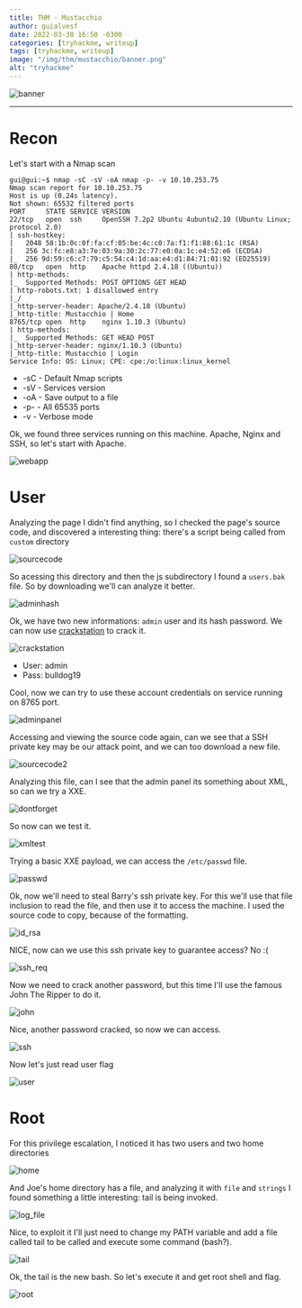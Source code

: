 ```yaml
---
title: THM - Mustacchio
author: guialvesf
date: 2022-03-30 16:50 -0300
categories: [tryhackme, writeup]
tags: [tryhackme, writeup]
image: "/img/thm/mustacchio/banner.png"
alt: "tryhackme"
---
```


![banner](/img/thm/mustacchio/banner.png) 
<hr>

# Recon

Let's start with a Nmap scan

```
gui@gui:~$ nmap -sC -sV -oA nmap -p- -v 10.10.253.75
Nmap scan report for 10.10.253.75
Host is up (0.24s latency).
Not shown: 65532 filtered ports
PORT     STATE SERVICE VERSION
22/tcp   open  ssh     OpenSSH 7.2p2 Ubuntu 4ubuntu2.10 (Ubuntu Linux; protocol 2.0)
| ssh-hostkey: 
|   2048 58:1b:0c:0f:fa:cf:05:be:4c:c0:7a:f1:f1:88:61:1c (RSA)
|   256 3c:fc:e8:a3:7e:03:9a:30:2c:77:e0:0a:1c:e4:52:e6 (ECDSA)
|_  256 9d:59:c6:c7:79:c5:54:c4:1d:aa:e4:d1:84:71:01:92 (ED25519)
80/tcp   open  http    Apache httpd 2.4.18 ((Ubuntu))
| http-methods: 
|_  Supported Methods: POST OPTIONS GET HEAD
| http-robots.txt: 1 disallowed entry 
|_/
|_http-server-header: Apache/2.4.18 (Ubuntu)
|_http-title: Mustacchio | Home
8765/tcp open  http    nginx 1.10.3 (Ubuntu)
| http-methods: 
|_  Supported Methods: GET HEAD POST
|_http-server-header: nginx/1.10.3 (Ubuntu)
|_http-title: Mustacchio | Login
Service Info: OS: Linux; CPE: cpe:/o:linux:linux_kernel

```
* -sC - Default Nmap scripts
* -sV - Services version
* -oA - Save output to a file
* -p- - All 65535 ports
* -v - Verbose mode

Ok, we found three services running on this machine. Apache, Nginx and SSH, so let's start with Apache.

![webapp](/img/thm/mustacchio/webpage.png)

# User

Analyzing the page I didn't find anything, so I checked the page's source code, and discovered a interesting thing: there's a script being called 
from `custom` directory

![sourcecode](/img/thm/mustacchio/viewsource.png)

So acessing this directory and then the js subdirectory I found a `users.bak` file. So by downloading we'll can analyze it better.

![adminhash](/img/thm/mustacchio/adminhash.png)

Ok, we have two new informations: `admin` user and its hash password. We can now use [crackstation](https://crackstation.net/) to crack it.

![crackstation](/img/thm/mustacchio/crackstation.png)

* User: admin
* Pass: bulldog19

Cool, now we can try to use these account credentials on service running on 8765 port.

![adminpanel](/img/thm/mustacchio/adminpanel.png)

Accessing and viewing the source code again, can we see that a SSH private key may be our attack point, and we can too download a new file.

![sourcecode2](/img/thm/mustacchio/viewsource2.png)

Analyzing this file, can I see that the admin panel its something about XML, so can we try a XXE. 

![dontforget](/img/thm/mustacchio/dontforget.png)

So now can we test it.

![xmltest](/img/thm/mustacchio/xmlteste.png)

Trying a basic XXE payload, we can access the `/etc/passwd` file.

![passwd](/img/thm/mustacchio/passwd.png)

Ok, now we'll need to steal Barry's ssh private key. For this we'll use that file inclusion to read the file, and then use it to access the machine. I used the source code to copy, because of the formatting.

![id_rsa](/img/thm/mustacchio/id_rsa.png)

NICE, now can we use this ssh private key to guarantee access? No :(

![ssh_req](/img/thm/mustacchio/id_rsa_pass_req.png)

Now we need to crack another password, but this time I'll use the famous John The Ripper to do it.

![john](/img/thm/mustacchio/johntheripper.png)

Nice, another password cracked, so now we can access.

![ssh](/img/thm/mustacchio/ssh.png)

Now let's just read user flag

![user](/img/thm/mustacchio/user.png)

# Root

For this privilege escalation, I noticed it has two users and two home directories

![home](/img/thm/mustacchio/joe.png)

And Joe's home directory has a file, and analyzing it with `file` and `strings` I found something a little interesting: tail is being invoked.

![log_file](/img/thm/mustacchio/strings.png)

Nice, to exploit it I'll just need to change my PATH variable and add a file called tail to be called and execute some command (bash?).

![tail](/img/thm/mustacchio/tail.png)

Ok, the tail is the new bash. So let's execute it and get root shell and flag.

![root](/img/thm/mustacchio/root.png)
